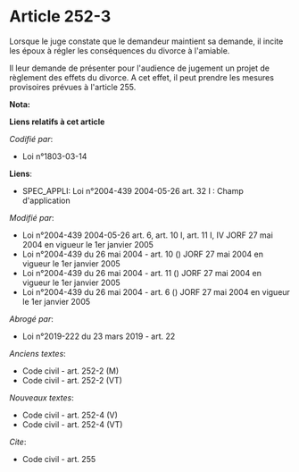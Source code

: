 # Article 252-3

Lorsque le juge constate que le demandeur maintient sa demande, il incite les époux à régler les conséquences du divorce à
l'amiable. 

Il leur demande de présenter pour l'audience de jugement un projet de règlement des effets du divorce. A cet effet, il peut
prendre les mesures provisoires prévues à l'article 255.

**Nota:**



**Liens relatifs à cet article**

_Codifié par_:

  - Loi n°1803-03-14

**Liens**:

  - SPEC_APPLI: Loi n°2004-439 2004-05-26 art. 32 I : Champ d'application

_Modifié par_:

  - Loi n°2004-439 2004-05-26 art. 6, art. 10 I, art. 11 I, IV JORF 27 mai 2004 en vigueur le 1er janvier 2005
  - Loi n°2004-439 du 26 mai 2004 - art. 10 () JORF 27 mai 2004 en vigueur le 1er janvier 2005
  - Loi n°2004-439 du 26 mai 2004 - art. 11 () JORF 27 mai 2004 en vigueur le 1er janvier 2005
  - Loi n°2004-439 du 26 mai 2004 - art. 6 () JORF 27 mai 2004 en vigueur le 1er janvier 2005

_Abrogé par_:

  - Loi n°2019-222 du 23 mars 2019 - art. 22

_Anciens textes_:

  - Code civil - art. 252-2 (M)
  - Code civil - art. 252-2 (VT)

_Nouveaux textes_:

  - Code civil - art. 252-4 (V)
  - Code civil - art. 252-4 (VT)

_Cite_:

  - Code civil - art. 255
